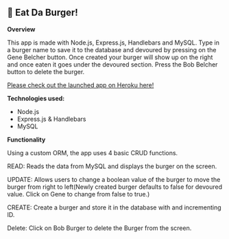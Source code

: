 🍔 Eat Da Burger!
------------------

**Overview**

This app is made with Node.js, Express.js, Handlebars and MySQL. Type in a burger name to save it to the database and devoured by pressing on the Gene Belcher button. Once created your burger will show up on the right and once eaten it goes under the devoured section. Press the Bob Belcher button to delete the burger.

[Please check out the launched app on Heroku here!](https://git.heroku.com/serene-ravine-97137.git)

**Technologies used:**

* Node.js
* Express.js & Handlebars
* MySQL

**Functionality**

Using a custom ORM, the app uses 4 basic CRUD functions.

READ: Reads the data from MySQL and displays the burger on the screen.

UPDATE: Allows users to change a boolean value of the burger to move the burger from right to left(Newly created burger defaults to false for devoured value. Click on Gene to change from false to true.)

CREATE: Create a burger and store it in the database with and incrementing ID.

Delete: Click on Bob Burger to delete the Burger from the screen.

